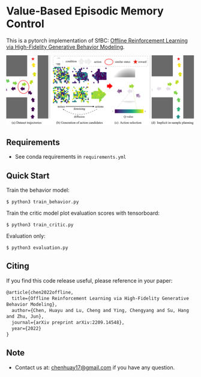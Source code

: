 # Value-Based Episodic Memory Control

This is a pytorch implementation of SfBC: [Offline Reinforcement Learning via High-Fidelity Generative Behavior Modeling](https://arxiv.org/abs/2209.14548).

![Algorithm Overview](https://github.com/ChenDRAG/SfBC/blob/main/overview.PNG)

## Requirements

- See conda requirements in `requirements.yml`

## Quick Start
Train the behavior model:

```shell
$ python3 train_behavior.py
```

Train the critic model plot evaluation scores with tensorboard:

```shell
$ python3 train_critic.py
```

Evaluation only:

```shell
$ python3 evaluation.py
```

## Citing
If you find this code release useful, please reference in your paper:
```
@article{chen2022offline,
  title={Offline Reinforcement Learning via High-Fidelity Generative Behavior Modeling},
  author={Chen, Huayu and Lu, Cheng and Ying, Chengyang and Su, Hang and Zhu, Jun},
  journal={arXiv preprint arXiv:2209.14548},
  year={2022}
}
```

## Note
+ Contact us at: chenhuay17@gmail.com if you have any question.